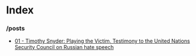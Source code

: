# Index

### /posts

- [01 - Timothy Snyder: Playing the Victim, Testimony to the United Nations Security Council on Russian hate speech](/posts/01-timothy-snyder-playing-the-victim-testimony-to-the-united-nations-security-council-on-russian-hate-speech.md)

